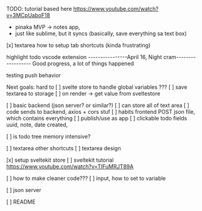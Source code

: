 TODO:
tutorial based here
https://www.youtube.com/watch?v=3MCpUaboF18


-  pinaka MVP -> notes app, 
- just like sublime, but it syncs (basically, save everything sa text box)


[x] textarea how to setup tab shortcuts (kinda frustrating)

highlight todo vscode extension
----------------April 16, Night cram------------------
Good progress, a lot of things happened


testing push behavior


Next goals:
hard to 
[ ] svelte store to handle global variables ???
  [ ] save textarea to storage
  [ ] on render -> get value from sveltestore

[ ] basic backend  (json server? or similar?)
  [ ] can store all of text area
  [ ] code sends to backend, axios + cors stuf
[ ] habits frontend
  POST json file, which contains everything
[ ] publish/use as app
[ ] clickable todo 
  fields
  uuid, note, date created, 






[ ] is todo tree memory intensive?






[ ] textarea other shortcuts
[ ] textarea design


[x] setup sveltekit store
[ ] sveltekit tutorial      https://www.youtube.com/watch?v=TIFuMRJT89A



[ ] how to make cleaner code???
[ ] input, how to set to variable



[ ] json server





[ ] README
